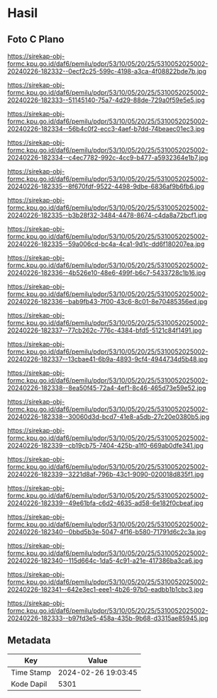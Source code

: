 # Hasil

## Foto C Plano

https://sirekap-obj-formc.kpu.go.id/daf6/pemilu/pdpr/53/10/05/20/25/5310052025002-20240226-182332--0ecf2c25-599c-4198-a3ca-4f08822bde7b.jpg

https://sirekap-obj-formc.kpu.go.id/daf6/pemilu/pdpr/53/10/05/20/25/5310052025002-20240226-182333--51145140-75a7-4d29-88de-729a0f59e5e5.jpg

https://sirekap-obj-formc.kpu.go.id/daf6/pemilu/pdpr/53/10/05/20/25/5310052025002-20240226-182334--56b4c0f2-ecc3-4aef-b7dd-74beaec01ec3.jpg

https://sirekap-obj-formc.kpu.go.id/daf6/pemilu/pdpr/53/10/05/20/25/5310052025002-20240226-182334--c4ec7782-992c-4cc9-b477-a5932364e1b7.jpg

https://sirekap-obj-formc.kpu.go.id/daf6/pemilu/pdpr/53/10/05/20/25/5310052025002-20240226-182335--8f670fdf-9522-4498-9dbe-6836af9b6fb6.jpg

https://sirekap-obj-formc.kpu.go.id/daf6/pemilu/pdpr/53/10/05/20/25/5310052025002-20240226-182335--b3b28f32-3484-4478-8674-c4da8a72bcf1.jpg

https://sirekap-obj-formc.kpu.go.id/daf6/pemilu/pdpr/53/10/05/20/25/5310052025002-20240226-182335--59a006cd-bc4a-4ca1-9d1c-dd6f180207ea.jpg

https://sirekap-obj-formc.kpu.go.id/daf6/pemilu/pdpr/53/10/05/20/25/5310052025002-20240226-182336--4b526e10-48e6-499f-b6c7-5433728c1b16.jpg

https://sirekap-obj-formc.kpu.go.id/daf6/pemilu/pdpr/53/10/05/20/25/5310052025002-20240226-182336--bab9fb43-7f00-43c6-8c01-8e70485356ed.jpg

https://sirekap-obj-formc.kpu.go.id/daf6/pemilu/pdpr/53/10/05/20/25/5310052025002-20240226-182337--77cb262c-776c-4384-bfd5-5121c84f1491.jpg

https://sirekap-obj-formc.kpu.go.id/daf6/pemilu/pdpr/53/10/05/20/25/5310052025002-20240226-182337--13cbae41-6b9a-4893-9cf4-4944734d5b48.jpg

https://sirekap-obj-formc.kpu.go.id/daf6/pemilu/pdpr/53/10/05/20/25/5310052025002-20240226-182338--8ea50f45-72a4-4ef1-8c46-465d73e59e52.jpg

https://sirekap-obj-formc.kpu.go.id/daf6/pemilu/pdpr/53/10/05/20/25/5310052025002-20240226-182338--30060d3d-bcd7-41e8-a5db-27c20e0380b5.jpg

https://sirekap-obj-formc.kpu.go.id/daf6/pemilu/pdpr/53/10/05/20/25/5310052025002-20240226-182339--cb19cb75-7404-425b-a1f0-669ab0dfe341.jpg

https://sirekap-obj-formc.kpu.go.id/daf6/pemilu/pdpr/53/10/05/20/25/5310052025002-20240226-182339--3221d8af-796b-43c1-9090-020018d835f1.jpg

https://sirekap-obj-formc.kpu.go.id/daf6/pemilu/pdpr/53/10/05/20/25/5310052025002-20240226-182339--49e61bfa-c6d2-4635-ad58-6e182f0cbeaf.jpg

https://sirekap-obj-formc.kpu.go.id/daf6/pemilu/pdpr/53/10/05/20/25/5310052025002-20240226-182340--0bbd5b3e-5047-4f16-b580-71791d6c2c3a.jpg

https://sirekap-obj-formc.kpu.go.id/daf6/pemilu/pdpr/53/10/05/20/25/5310052025002-20240226-182340--115d664c-1da5-4c91-a21e-417386ba3ca6.jpg

https://sirekap-obj-formc.kpu.go.id/daf6/pemilu/pdpr/53/10/05/20/25/5310052025002-20240226-182341--642e3ec1-eee1-4b26-97b0-eadbb1b1cbc3.jpg

https://sirekap-obj-formc.kpu.go.id/daf6/pemilu/pdpr/53/10/05/20/25/5310052025002-20240226-182333--b97fd3e5-458a-435b-9b68-d3315ae85945.jpg


## Metadata

| Key        | Value               |
| ---------- | ------------------- |
| Time Stamp | 2024-02-26 19:03:45 |
| Kode Dapil | 5301                |



